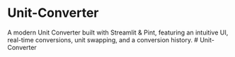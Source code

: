 # Unit-Converter
A modern Unit Converter built with Streamlit &amp; Pint, featuring an intuitive UI, real-time conversions, unit swapping, and a conversion history. 
#   U n i t - C o n v e r t e r  
 